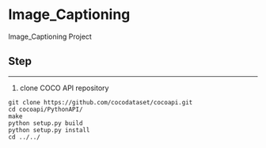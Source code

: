 # Image_Captioning
Image_Captioning Project


## Step
----------
1. clone COCO API repository
```
git clone https://github.com/cocodataset/cocoapi.git
cd cocoapi/PythonAPI/
make
python setup.py build
python setup.py install
cd ../../
```
